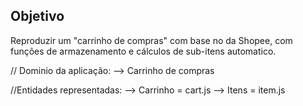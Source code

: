 ## Objetivo

Reproduzir um "carrinho de compras" com base no da Shopee, com funções de armazenamento e cálculos de sub-itens automatico.

// Dominio da aplicação:
       --> Carrinho de compras

//Entidades representadas:
       --> Carrinho = cart.js
       --> Itens = item.js
